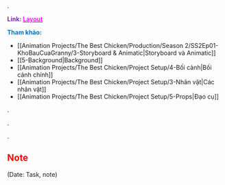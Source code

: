 .

<span style="font-weight:bold; color:rgb(112, 48, 160)">Link: </span>[<span style="font-weight:bold; color:rgb(251, 31, 255)">Layout</span>](file:///D:%5CPROJECTS%5CThe%20Best%20Chicken%5C2.Production%5CSeason%202%5CSS2Ep01-KhoBauCuaGranny%5C6.Layout)

<span style="font-weight:bold; color:rgb(0, 112, 192)">Tham khảo:</span>
* [[Animation Projects/The Best Chicken/Production/Season 2/SS2Ep01-KhoBauCuaGranny/3-Storyboard & Animatic|Storyboard và Animatic]]
* [[5-Background|Background]]
* [[Animation Projects/The Best Chicken/Project Setup/4-Bối cảnh|Bối cảnh chính]]
* [[Animation Projects/The Best Chicken/Project Setup/3-Nhân vật|Các nhân vật]]
* [[Animation Projects/The Best Chicken/Project Setup/5-Props|Đạo cụ]]

.

.

.
## <span style="color:rgb(255, 0, 0)">Note</span> 
(Date: Task, note)